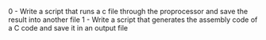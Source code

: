 0 - Write a script that runs a c file through the proprocessor and save the result into another file
1 - Write a script that generates the assembly code of a C code and save it in an output file
